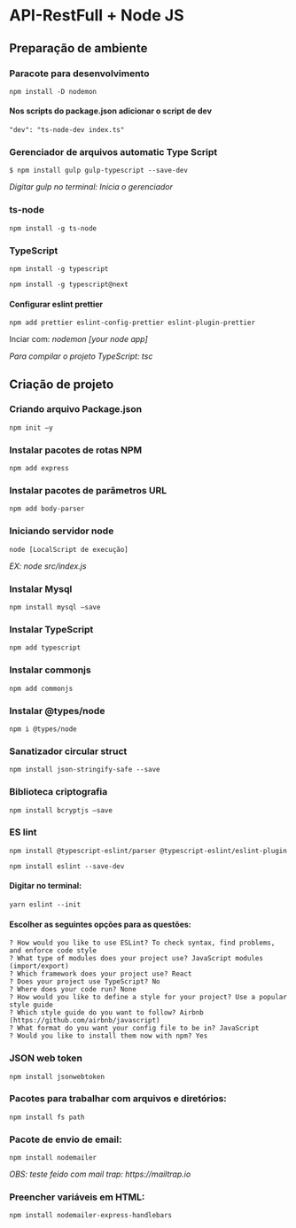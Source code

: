 # API-RestFull + Node JS

## Preparação de ambiente

### Paracote para desenvolvimento
```
npm install -D nodemon
```
#### Nos scripts do package.json adicionar o script de dev
```
"dev": "ts-node-dev index.ts"
```


### Gerenciador de arquivos automatic Type Script

```
$ npm install gulp gulp-typescript --save-dev
```

_Digitar gulp no terminal: Inicia o gerenciador_

### ts-node

```
npm install -g ts-node
```

### TypeScript

```
npm install -g typescript
```

```
npm install -g typescript@next
```

#### Configurar eslint prettier

```
npm add prettier eslint-config-prettier eslint-plugin-prettier
```

Inciar com: _nodemon [your node app]_

_Para compilar o projeto TypeScript: tsc_

## Criação de projeto

### Criando arquivo Package.json

```
npm init –y
```

### Instalar pacotes de rotas NPM

```
npm add express
```

### Instalar pacotes de parâmetros URL

```
npm add body-parser
```

### Iniciando servidor node

```
node [LocalScript de execução]
```

_EX: node src/index.js_

### Instalar Mysql

```
npm install mysql –save
```

### Instalar TypeScript

```
npm add typescript
```

### Instalar commonjs

```
npm add commonjs
```

### Instalar @types/node

```
npm i @types/node
```

### Sanatizador circular struct

```
npm install json-stringify-safe --save

```

### Biblioteca criptografia

```
npm install bcryptjs –save
```

### ES lint

```
npm install @typescript-eslint/parser @typescript-eslint/eslint-plugin
```

```
npm install eslint --save-dev
```

#### Digitar no terminal:

```
yarn eslint --init
```

#### Escolher as seguintes opções para as questões:

```
? How would you like to use ESLint? To check syntax, find problems, and enforce code style
? What type of modules does your project use? JavaScript modules (import/export)
? Which framework does your project use? React
? Does your project use TypeScript? No
? Where does your code run? None
? How would you like to define a style for your project? Use a popular style guide
? Which style guide do you want to follow? Airbnb (https://github.com/airbnb/javascript)
? What format do you want your config file to be in? JavaScript
? Would you like to install them now with npm? Yes
```

### JSON web token

```
npm install jsonwebtoken
```

### Pacotes para trabalhar com arquivos e diretórios:

```
npm install fs path
```

### Pacote de envio de email:

```
npm install nodemailer
```

_OBS: teste feido com mail trap: https://mailtrap.io_

### Preencher variáveis em HTML:

```
npm install nodemailer-express-handlebars
```
